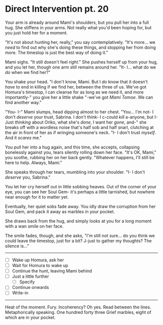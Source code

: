 # Direct Intervention pt. 20

Your arm is already around Mami's shoulders, but you pull her into a full hug. She stiffens in your arms. Not really what you'd been hoping for, but you just hold her for a moment.

"It's not about hunting her, really," you say contemplatively. "It's more... we *need* to find out why she's doing these things, and stopping her from doing more. The timestop is just the best way of doing it."

Mami sighs. "It still doesn't feel *right*." She pushes herself up from your hug, and you let her, though one arm still remains around her. "It- I... what do we *do* when we find her?"

You shake your head. "I don't know, Mami. But I *do* know that it doesn't *have* to end in killing if we find her, between the three of us. We've got Homura's timestop, I can cleanse for as long as we need it, and more importantly-" you give her a little shake "-we've got *Mami Tomoe*. We can find another way."

"You- I-" Mami slumps, head dipping almost to her chest. "You... I'm not- I don't *deserve* your trust, Sabrina. I don't think- I c-could *kill* a-anyone, but I- Just *thinking* about Oriko, what she's *done*, I want her *gone*, and-" she breaks off with a wordless noise that's half sob and half snarl, clutching at the air in front of her as if wringing someone's neck. "I- I don't trust *myself*. And it *scares* me."

You pull her into a hug again, and this time, she accepts, collapsing bonelessly against you, tears silently rolling down her face. "It's OK, Mami," you soothe, rubbing her on her back gently. "Whatever happens, I'll still be here to help. Always, Mami."

She speaks through her tears, mumbling into your shoulder. "I- I don't *deserve* you, Sabrina."

You let her cry herself out in little sobbing heaves. Out of the corner of your eye, you can see her Soul Gem- it's perhaps a little tarnished, but nowhere near enough for it to matter yet.

Eventually, her quiet sobs fade away. You idly draw the corruption from her Soul Gem, and pack it away as marbles in your pocket.

She draws back from the hug, and simply looks at you for a long moment with a wan smile on her face.

The smile fades, though, and she asks, "I'm still not sure... do you think we could leave the timestop, just for a bit? J-just to gather my thoughts? The silence is..."

---

- [ ] Wake up Homura, ask her
- [ ] Wait for Homura to wake up
- [ ] Continue the hunt, leaving Mami behind
- [ ] Just a little further
  - [ ] Specify
- [ ] Continue onwards
- [ ] Write-in

---

Heat of the moment. Fury. Incoherency? Oh yes.
Read between the lines. Metaphorically speaking.
One hundred forty three Grief marbles, eight of which are in your pocket.
